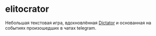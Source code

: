 # elitocrator
Небольшая текстовая игра, вдохновлённая [Dictator](https://play.google.com/store/apps/details?id=com.playgendary.dictator "link to Play Market") и основанная на событиях произошедших в чатах telegram.
